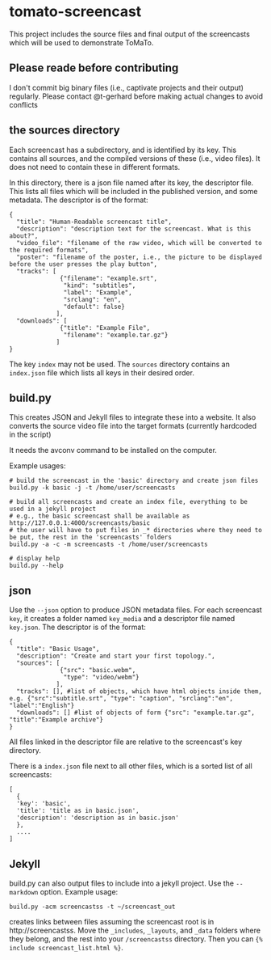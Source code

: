 # tomato-screencast

This project includes the source files and final output of the screencasts which will be used to demonstrate ToMaTo.

## Please reade before contributing

I don't commit big binary files (i.e., captivate projects and their output) regularly. Please contact @t-gerhard before making actual changes to avoid conflicts

## the sources directory

Each screencast has a subdirectory, and is identified by its key.
This contains all sources, and the compiled versions of these (i.e., video files). It does not need to contain these in different formats.

In this directory, there is a json file named after its key, the descriptor file. This lists all files which will be included in the published version, and some metadata.
The descriptor is of the format:

```
{
  "title": "Human-Readable screencast title",
  "description": "description text for the screencast. What is this about?",
  "video_file": "filename of the raw video, which will be converted to the required formats",
  "poster": "filename of the poster, i.e., the picture to be displayed before the user presses the play button",
  "tracks": [
              {"filename": "example.srt",
               "kind": "subtitles",
               "label": "Example",
               "srclang": "en",
               "default": false}
             ],
  "downloads": [
              {"title": "Example File",
               "filename": "example.tar.gz"}
             ]
}
```

The key `index` may not be used.
The `sources` directory contains an `index.json` file which lists all keys in their desired order.

## build.py

This creates JSON and Jekyll files to integrate these into a website.
It also converts the source video file into the target formats (currently hardcoded in the script)

It needs the avconv command to be installed on the computer.

Example usages: 
```
# build the screencast in the 'basic' directory and create json files
build.py -k basic -j -t /home/user/screencasts

# build all screencasts and create an index file, everything to be used in a jekyll project
# e.g., the basic screencast shall be available as http://127.0.0.1:4000/screencasts/basic
# the user will have to put files in _* directories where they need to be put, the rest in the 'screencasts' folders
build.py -a -c -m screencasts -t /home/user/screencasts

# display help
build.py --help
```
## json

Use the `--json` option to produce JSON metadata files.
For each screencast `key`, it creates a folder named `key_media` and a descriptor file named `key.json`. The descriptor is of the format:
```
{
  "title": "Basic Usage",
  "description": "Create and start your first topology.",
  "sources": [
              {"src": "basic.webm",
               "type": "video/webm"}
             ],
  "tracks": [], #list of objects, which have html objects inside them, e.g. {"src":"subtitle.srt", "type": "caption", "srclang":"en", "label":"English"}
  "downloads": [] #list of objects of form {"src": "example.tar.gz", "title":"Example archive"}
}
```
All files linked in the descriptor file are relative to the screencast's key directory.

There is a `index.json` file next to all other files, which is a sorted list of all screencasts:
```
[
  {
  'key': 'basic',
  'title': 'title as in basic.json',
  'description': 'description as in basic.json'
  },
  ....
]
```

## Jekyll

build.py can also output files to include into a jekyll project. Use the `--markdown` option.
Example usage:
```
build.py -acm screencastss -t ~/screencast_out
```
creates links between files assuming the screencast root is in http://screencastss.
Move the `_includes`, `_layouts`, and `_data` folders where they belong, and the rest into your `/screencastss` directory.
Then you can `{% include screencast_list.html %}`.
